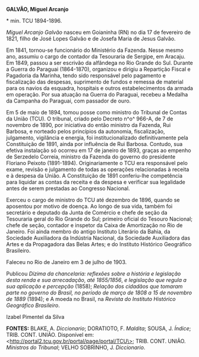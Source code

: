 **GALVÃO, Miguel Arcanjo**

\* min. TCU 1894-1896.

*Miguel Arcanjo Galvão* nasceu em Goianinha (RN) no dia 17 de fevereiro
de 1821, filho de José Lopes Galvão e de Josefa Maria de Jesus Galvão.

Em 1841, tornou-se funcionário do Ministério da Fazenda. Nesse mesmo
ano, assumiu o cargo de contador da Tesouraria de Sergipe, em Aracaju.
Em 1849, passou a ser escrivão da alfândega no Rio Grande do Sul.
Durante a Guerra do Paraguai (1864-1870), organizou e dirigiu a
Repartição Fiscal e Pagadoria da Marinha, tendo sido responsável pelo
pagamento e fiscalização das despesas, suprimento de fundos e remessa de
material para os navios da esquadra, hospitais e outros estabelecimentos
da armada em operação. Por sua atuação na Guerra do Paraguai, recebeu a
Medalha da Campanha do Paraguai, com passador de ouro.

Em 5 de maio de 1894, tomou posse como ministro do Tribunal de Contas da
União (TCU). O tribunal, criado pelo Decreto n^o^ 966-A, de 7 de
novembro de 1890, por iniciativa do então ministro da Fazenda, Rui
Barbosa, e norteado pelos princípios da autonomia, fiscalização,
julgamento, vigilância e energia, foi institucionalizado definitivamente
pela Constituição de 1891, ainda por influência de Rui Barbosa. Contudo,
sua efetiva instalação só ocorreu em 17 de janeiro de 1893, graças ao
empenho de Serzedelo Correia, ministro da Fazenda do governo do
presidente Floriano Peixoto (1891-1894). Originariamente o TCU era
responsável pelo exame, revisão e julgamento de todas as operações
relacionadas à receita e à despesa da União. A Constituição de 1891
conferiu-lhe competência para liquidar as contas da receita e da despesa
e verificar sua legalidade antes de serem prestadas ao Congresso
Nacional.

Exerceu o cargo de ministro do TCU até dezembro de 1896, quando se
aposentou por motivo de doença. Ao longo de sua vida, também foi
secretário e deputado da Junta de Comércio e chefe de seção da
Tesouraria geral do Rio Grande do Sul; primeiro oficial do Tesouro
Nacional; chefe de seção, contador e inspetor da Caixa de Amortização no
Rio de Janeiro. Foi ainda membro do antigo Instituto Literário da Bahia,
da Sociedade Auxiliadora da Indústria Nacional, da Sociedade Auxiliadora
das Artes e da Propagadora das Belas Artes; e do Instituto Histórico
Geográfico Brasileiro.

Faleceu no Rio de Janeiro em 3 de julho de 1903.

Publicou *Dízima da chancelaria: reflexões sobre a história e legislação
desta renda e sua arrecadação*, *até 1855/1856*, *e legislação que
regula a sua aplicação e percepção* (1858); *Relação dos cidadãos que
tomaram parte no governo do Brasil, no período de março de 1808 a 15 de
novembro de 1889* (1894); e A moeda no Brasil, na *Revista do Instituto
Histórico Geográfico Brasileiro*.

Izabel Pimentel da Silva

**FONTES:** BLAKE, A. *Diccionario*; DORATIOTO, F. *Maldita*; SOUSA, J.
*Índice*; TRIB. CONT. UNIÃO. Disponível em:
\<http://portal2.tcu.gov.br/portal/page/portal/TCU\>; TRIB. CONT. UNIÃO.
*Ministros* *do Tribunal*; VELHO SOBRINHO, J. *Diccionario*.
